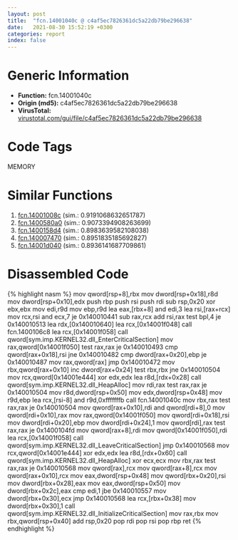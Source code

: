 ```yaml
---
layout: post
title:  "fcn.14001040c @ c4af5ec7826361dc5a22db79be296638"
date:   2021-08-30 15:52:19 +0300
categories: report
index: false
---
```


# Generic Information
- **Function:** fcn.14001040c
- **Origin (md5):** c4af5ec7826361dc5a22db79be296638
- **VirusTotal:** [virustotal.com/gui/file/c4af5ec7826361dc5a22db79be296638][virustotal_ref]

# Code Tags
<span class="tag" id="MEMORY">MEMORY</span>


# Similar Functions

1. [fcn.14001008c][similar_1_ref] (sim.: 0.9191068632651787)
2. [fcn.1400580a0][similar_2_ref] (sim.: 0.9073394908263699)
3. [fcn.1400158d4][similar_3_ref] (sim.: 0.8983639582108038)
4. [fcn.140007470][similar_4_ref] (sim.: 0.8951835185692827)
5. [fcn.14001d040][similar_5_ref] (sim.: 0.8936141687709861)


# Disassembled Code

{% highlight nasm %}
mov qword[rsp+8],rbx
mov dword[rsp+0x18],r8d
mov dword[rsp+0x10],edx
push rbp
push rsi
push rdi
sub rsp,0x20
xor ebx,ebx
mov edi,r9d
mov ebp,r9d
lea eax,[rbx+8]
and edi,3
lea rsi,[rax+rcx]
mov rcx,rsi
and ecx,7
je 0x140010441
sub rax,rcx
add rsi,rax
test bpl,4
je 0x140010513
lea rdx,[0x140010640]
lea rcx,[0x14001f048]
call fcn.1400106c8
lea rcx,[0x14001f058]
call qword[sym.imp.KERNEL32.dll_EnterCriticalSection]
mov rax,qword[0x14001f050]
test rax,rax
je 0x140010493
cmp qword[rax+0x18],rsi
jne 0x140010482
cmp dword[rax+0x20],ebp
je 0x140010487
mov rax,qword[rax]
jmp 0x140010472
mov rbx,qword[rax+0x10]
inc dword[rax+0x24]
test rbx,rbx
jne 0x140010504
mov rcx,qword[0x14001e444]
xor edx,edx
lea r8d,[rdx+0x28]
call qword[sym.imp.KERNEL32.dll_HeapAlloc]
mov rdi,rax
test rax,rax
je 0x140010504
mov r8d,dword[rsp+0x50]
mov edx,dword[rsp+0x48]
mov r9d,ebp
lea rcx,[rsi-8]
and r9d,0xfffffffb
call fcn.14001040c
mov rbx,rax
test rax,rax
je 0x140010504
mov qword[rax+0x10],rdi
and qword[rdi+8],0
mov qword[rdi+0x10],rax
mov rax,qword[0x14001f050]
mov qword[rdi+0x18],rsi
mov dword[rdi+0x20],ebp
mov dword[rdi+0x24],1
mov qword[rdi],rax
test rax,rax
je 0x1400104fd
mov qword[rax+8],rdi
mov qword[0x14001f050],rdi
lea rcx,[0x14001f058]
call qword[sym.imp.KERNEL32.dll_LeaveCriticalSection]
jmp 0x140010568
mov rcx,qword[0x14001e444]
xor edx,edx
lea r8d,[rdx+0x60]
call qword[sym.imp.KERNEL32.dll_HeapAlloc]
xor ecx,ecx
mov rbx,rax
test rax,rax
je 0x140010568
mov qword[rax],rcx
mov qword[rax+8],rcx
mov qword[rax+0x10],rcx
mov eax,dword[rsp+0x48]
mov qword[rbx+0x20],rsi
mov dword[rbx+0x28],eax
mov eax,dword[rsp+0x50]
mov dword[rbx+0x2c],eax
cmp edi,1
jbe 0x140010557
mov dword[rbx+0x30],ecx
jmp 0x140010568
lea rcx,[rbx+0x38]
mov dword[rbx+0x30],1
call qword[sym.imp.KERNEL32.dll_InitializeCriticalSection]
mov rax,rbx
mov rbx,qword[rsp+0x40]
add rsp,0x20
pop rdi
pop rsi
pop rbp
ret 
{% endhighlight %}


[similar_1_ref]: /report/fcn.14001008c@c4af5ec7826361dc5a22db79be296638
[similar_2_ref]: /report/fcn.1400580a0@3bee9e0608c478ffce0d10559aae732b
[similar_3_ref]: /report/fcn.1400158d4@c4af5ec7826361dc5a22db79be296638
[similar_4_ref]: /report/fcn.140007470@72082bb1b08918279d6780845b69f5ff
[similar_5_ref]: /report/fcn.14001d040@a5e8b4820319974b4ce1027132e98e27
[virustotal_ref]: https://www.virustotal.com/gui/file/c4af5ec7826361dc5a22db79be296638